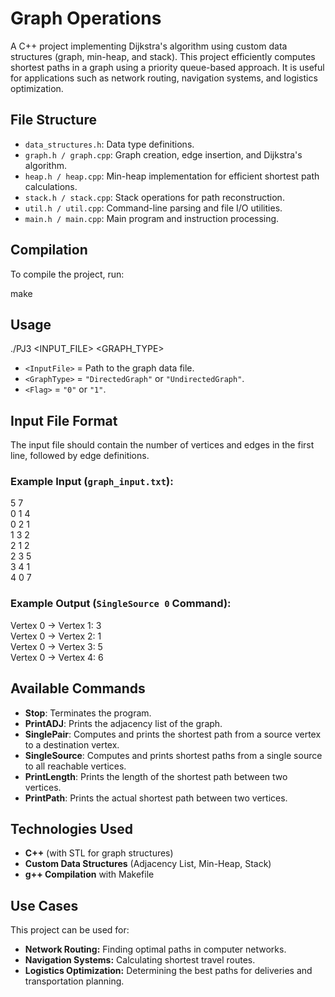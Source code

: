 # Graph Operations

A C++ project implementing Dijkstra's algorithm using custom data structures (graph, min-heap, and stack). 
This project efficiently computes shortest paths in a graph using a priority queue-based approach. 
It is useful for applications such as network routing, navigation systems, and logistics optimization.

## File Structure

- `data_structures.h`: Data type definitions.
- `graph.h / graph.cpp`: Graph creation, edge insertion, and Dijkstra's algorithm.
- `heap.h / heap.cpp`: Min-heap implementation for efficient shortest path calculations.
- `stack.h / stack.cpp`: Stack operations for path reconstruction.
- `util.h / util.cpp`: Command-line parsing and file I/O utilities.
- `main.h / main.cpp`: Main program and instruction processing.

## Compilation

To compile the project, run:

make

## Usage

./PJ3 <INPUT_FILE> <GRAPH_TYPE> <FLAG>

- `<InputFile>` = Path to the graph data file.
- `<GraphType>` = `"DirectedGraph"` or `"UndirectedGraph"`.
- `<Flag>` = `"0"` or `"1"`.

## Input File Format

The input file should contain the number of vertices and edges in the first line, followed by edge definitions.

<numVertices> <numEdges>  

<VertexU> <VertexV> <Weight>

### Example Input (`graph_input.txt`):

5 7  
0 1 4  
0 2 1  
1 3 2  
2 1 2  
2 3 5  
3 4 1  
4 0 7  

### Example Output (`SingleSource 0` Command):

Vertex 0 → Vertex 1: 3  
Vertex 0 → Vertex 2: 1  
Vertex 0 → Vertex 3: 5  
Vertex 0 → Vertex 4: 6  

## Available Commands

- **Stop**: Terminates the program.
- **PrintADJ**: Prints the adjacency list of the graph.
- **SinglePair**: Computes and prints the shortest path from a source vertex to a destination vertex.
- **SingleSource**: Computes and prints shortest paths from a single source to all reachable vertices.
- **PrintLength**: Prints the length of the shortest path between two vertices.
- **PrintPath**: Prints the actual shortest path between two vertices.

## Technologies Used

- **C++** (with STL for graph structures)
- **Custom Data Structures** (Adjacency List, Min-Heap, Stack)
- **g++ Compilation** with Makefile

## Use Cases

This project can be used for:
- **Network Routing:** Finding optimal paths in computer networks.
- **Navigation Systems:** Calculating shortest travel routes.
- **Logistics Optimization:** Determining the best paths for deliveries and transportation planning.

